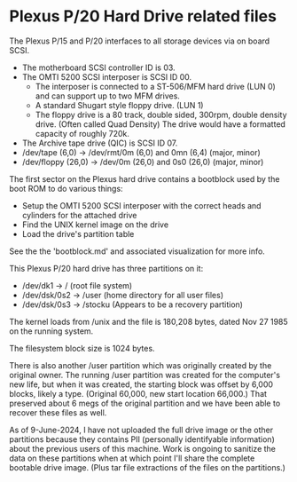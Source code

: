 # Plexus P/20 Hard Drive related files

The Plexus P/15 and P/20 interfaces to all storage devices via on board SCSI.

- The motherboard SCSI controller ID is 03.
- The OMTI 5200 SCSI interposer is SCSI ID 00.
  - The interposer is connected to a ST-506/MFM hard drive (LUN 0) and can support up to two MFM drives.
  - A standard Shugart style floppy drive. (LUN 1)
  - The floppy drive is a 80 track, double sided, 300rpm, double density drive. (Often called Quad Density) The drive would have a formatted capacity of roughly 720k.
- The Archive tape drive (QIC) is SCSI ID 07.
- /dev/tape (6,0) -> /dev/rmt/0m (6,0) and 0mn (6,4) (major, minor)
- /dev/floppy (26,0) -> /dev/0m (26,0) and 0s0 (26,0) (major, minor)


The first sector on the Plexus hard drive contains a bootblock used by the boot ROM to do various things:
- Setup the OMTI 5200 SCSI interposer with the correct heads and cylinders for the attached drive
- Find the UNIX kernel image on the drive
- Load the drive's partition table

See the the 'bootblock.md' and associated visualization for more info.

This Plexus P/20 hard drive has three partitions on it:

- /dev/dk1 -> / (root file system)
- /dev/dsk/0s2 -> /user (home directory for all user files)
- /dev/dsk/0s3 -> /stocku (Appears to be a recovery partition)

The kernel loads from /unix and the file is 180,208 bytes, dated Nov 27  1985 on the running system.

The filesystem block size is 1024 bytes.

There is also another /user partition which was originally created by the original owner. The running /user partition was created for the computer's new life, but when it was created, the starting block was offset by 6,000 blocks, likely a type. (Original 60,000, new start location 66,000.) That preserved about 6 megs of the original partition and we have been able to recover these files as well. 

As of 9-June-2024, I have not uploaded the full drive image or the other partitions because they contains PII (personally identifyable information) about the previous users of this machine. Work is ongoing to sanitize the data on these partitions when at which point I'll share the complete bootable drive image. (Plus tar file extractions of the files on the partitions.) 

